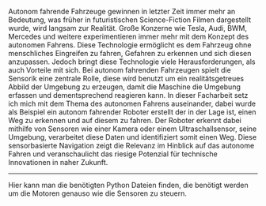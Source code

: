 Autonom fahrende Fahrzeuge gewinnen in letzter Zeit immer mehr an Bedeutung, was früher in futuristischen Science-Fiction Filmen dargestellt wurde, wird langsam zur Realität. 
Große Konzerne wie Tesla, Audi, BWM, Mercedes und weitere experimentieren immer mehr mit dem Konzept des autonomen Fahrens. Diese Technologie ermöglicht es dem Fahrzeug ohne 
menschliches Eingreifen zu fahren, Gefahren zu erkennen und sich diesen anzupassen. Jedoch bringt diese Technologie viele Herausforderungen, als auch Vorteile mit sich. Bei autonom
fahrenden Fahrzeugen spielt die Sensorik eine zentrale Rolle, diese wird benutzt um ein realitätsgetreues Abbild der Umgebung zu erzeugen, damit die Maschine die Umgebung erfassen 
und dementsprechend reagieren kann. In dieser Facharbeit setz ich mich mit dem Thema des autonomen Fahrens auseinander, dabei wurde als Beispiel ein autonom fahrender Roboter erstellt
der in der Lage ist, einen Weg zu erkennen und auf diesem zu fahren. Der Roboter erkennt dabei mithilfe von Sensoren wie einer Kamera oder einem Ultraschallsensor, seine Umgebung, 
verarbeitet diese Daten und identifiziert somit einen Weg. Diese sensorbasierte Navigation zeigt die Relevanz im Hinblick auf das autonome Fahren und veranschaulicht das riesige Potenzial
für technische Innovationen in naher Zukunft.

---------------

Hier kann man die benötigten Python Dateien finden, die benötigt werden um die Motoren genauso wie die Sensoren zu steuern.

